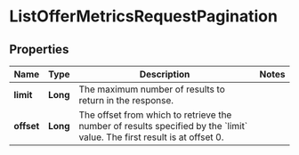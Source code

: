 
# ListOfferMetricsRequestPagination

## Properties
Name | Type | Description | Notes
------------ | ------------- | ------------- | -------------
**limit** | **Long** | The maximum number of results to return in the response. | 
**offset** | **Long** | The offset from which to retrieve the number of results specified by the &#x60;limit&#x60; value. The first result is at offset 0. | 



